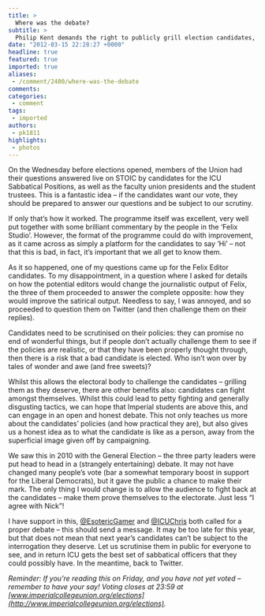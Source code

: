 ```yaml
---
title: >
  Where was the debate?
subtitle: >
  Philip Kent demands the right to publicly grill election candidates, else #voteicu gets it!
date: "2012-03-15 22:28:27 +0000"
headline: true
featured: true
imported: true
aliases:
 - /comment/2400/where-was-the-debate
comments:
categories:
 - comment
tags:
 - imported
authors:
 - pk1811
highlights:
 - photos
---
```


On the Wednesday before elections opened, members of the Union had their questions answered live on STOIC by candidates for the ICU Sabbatical Positions, as well as the faculty union presidents and the student trustees. This is a fantastic idea – if the candidates want our vote, they should be prepared to answer our questions and be subject to our scrutiny.

If only that’s how it worked. The programme itself was excellent, very well put together with some brilliant commentary by the people in the ‘Felix Studio’. However, the format of the programme could do with improvement, as it came across as simply a platform for the candidates to say ‘Hi’ – not that this is bad, in fact, it’s important that we all get to know them.

As it so happened, one of my questions came up for the Felix Editor candidates. To my disappointment, in a question where I asked for details on how the potential editors would change the journalistic output of Felix, the three of them proceeded to answer the complete opposite: how they would improve the satirical output. Needless to say, I was annoyed, and so proceeded to question them on Twitter (and then challenge them on their replies).

Candidates need to be scrutinised on their policies: they can promise no end of wonderful things, but if people don’t actually challenge them to see if the policies are realistic, or that they have been properly thought through, then there is a risk that a bad candidate is elected. Who isn’t won over by tales of wonder and awe (and free sweets)?

Whilst this allows the electoral body to challenge the candidates – grilling them as they deserve, there are other benefits also: candidates can fight amongst themselves. Whilst this could lead to petty fighting and generally disgusting tactics, we can hope that Imperial students are above this, and can engage in an open and honest debate. This not only teaches us more about the candidates’ policies (and how practical they are), but also gives us a honest idea as to what the candidate is like as a person, away from the superficial image given off by campaigning.

We saw this in 2010 with the General Election – the three party leaders were put head to head in a (strangely entertaining) debate. It may not have changed many people’s vote (bar a somewhat temporary boost in support for the Liberal Democrats), but it gave the public a chance to make their mark. The only thing I would change is to allow the audience to fight back at the candidates – make them prove themselves to the electorate. Just less “I agree with Nick”!

I have support in this, [@EsotericGamer](https://twitter.com/#!/esotericgamer) and [@ICUChris](https://twitter.com/#!/icuchris) both called for a proper debate – this should send a message. It may be too late for this year, but that does not mean that next year’s candidates can’t be subject to the interrogation they deserve. Let us scrutinise them in public for everyone to see, and in return ICU gets the best set of sabbatical officers that they could possibly have. In the meantime, back to Twitter.

_Reminder: If you’re reading this on Friday, and you have not yet voted – remember to have your say! Voting closes at 23:59 at [www.imperialcollegeunion.org/elections](http://www.imperialcollegeunion.org/elections)._
